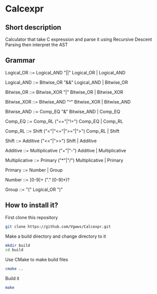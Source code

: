 # Calcexpr
## Short description
Calculator that take C expression and parse it using Recursive Descent Parsing then interpret the AST
## Grammar
Logical_OR ::= Logical_AND "||" Logical_OR | Logical_AND

Logical_AND ::= Bitwise_OR "&&" Logical_AND | Bitwise_OR

Bitwise_OR ::= Bitwise_XOR "|" Bitwise_OR | Bitwise_XOR

Bitwise_XOR ::= Bitwise_AND "^" Bitwise_XOR | Bitwise_AND

Bitwise_AND ::= Comp_EQ "&" Bitwise_AND | Comp_EQ

Comp_EQ ::= Comp_RL ("=="|"!=") Comp_EQ | Comp_RL

Comp_RL ::= Shift ("<"|"<="|">="|">") Comp_RL | Shift

Shift ::= Additive ("<<"|">>") Shift | Additive

Additive ::= Multiplicative ("+"|"-") Additive | Multiplicative

Multiplicative ::= Primary ("*"|"/") Multiplicative | Primary

Primary ::= Number | Group

Number ::= [0-9]+ ("." [0-9]*)?

Group ::= "(" Logical_OR ")"

## How to install it?
First clone this repository
```sh
git clone https://github.com/Vgwws/Calcexpr.git
```
Make a build directory and change directory to it
```sh
mkdir build
cd build
```
Use CMake to make build files
```sh
cmake ..
```
Build it
```sh
make
```
